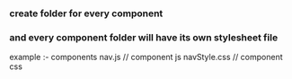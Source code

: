 ### create folder for every component
### and every component folder will have its own stylesheet file 

example :-
components
    nav.js  // component js
    navStyle.css  // component css